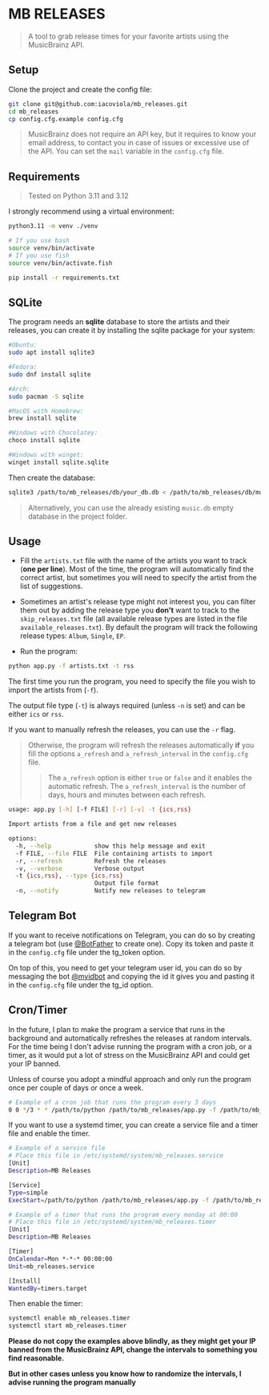 # MB RELEASES

> A tool to grab release times for your favorite artists using the MusicBrainz API.

## Setup

Clone the project and create the config file:

```bash
git clone git@github.com:iacoviola/mb_releases.git
cd mb_releases
cp config.cfg.example config.cfg
```

> MusicBrainz does not require an API key, but it requires to know your email address, to contact you in case of issues or excessive use of the API. You can set the `mail` variable in the `config.cfg` file.

## Requirements

> Tested on Python 3.11 and 3.12

I strongly recommend using a virtual environment:
```bash
python3.11 -m venv ./venv

# If you use bash
source venv/bin/activate
# If you use fish
source venv/bin/activate.fish

pip install -r requirements.txt 
```

## SQLite

The program needs an **sqlite** database to store the artists and their releases, you can create it by installing the sqlite package for your system:

```bash
#Ubuntu:
sudo apt install sqlite3

#Fedora:
sudo dnf install sqlite

#Arch:
sudo pacman -S sqlite

#MacOS with Homebrew:
brew install sqlite

#Windows with Chocolatey:
choco install sqlite

#Windows with winget:
winget install sqlite.sqlite
```

Then create the database:

```bash
sqlite3 /path/to/mb_releases/db/your_db.db < /path/to/mb_releases/db/music.sql
```

> Alternatively, you can use the already esisting `music.db` empty database in the project folder.

## Usage

- Fill the `artists.txt` file with the name of the artists you want to track (**one per line**). Most of the time, the program will automatically find the correct artist, but sometimes you will need to specify the artist from the list of suggestions.

- Sometimes an artist's release type might not interest you, you can filter them out by adding the release type you **don't** want to track to the `skip_releases.txt` file (all available release types are listed in the file `available_releases.txt`). By default the program will track the following release types: `Album`, `Single`, `EP`.
- Run the program:

```bash
python app.py -f artists.txt -t rss
```

The first time you run the program, you need to specify the file you wish to import the artists from (`-f`).

The output file type (`-t`) is always required (unless `-n` is set) and can be either `ics` or `rss`.

If you want to manually refresh the releases, you can use the `-r` flag.

>Otherwise, the program will refresh the releases automatically **if** you fill the options `a_refresh` and `a_refresh_interval` in the `config.cfg` file.
>>The `a_refresh` option is either `true` or `false` and it enables the automatic refresh.
The `a_refresh_interval` is the number of days, hours and minutes between each refresh.

```bash
usage: app.py [-h] [-f FILE] [-r] [-v] -t {ics,rss}

Import artists from a file and get new releases

options:
  -h, --help            show this help message and exit
  -f FILE, --file FILE  File containing artists to import
  -r, --refresh         Refresh the releases
  -v, --verbose         Verbose output
  -t {ics,rss}, --type {ics,rss}
                        Output file format
  -n, --notify          Notify new releases to telegram
```

## Telegram Bot

If you want to receive notifications on Telegram, you can do so by creating a telegram bot (use [@BotFather](https://t.me/botfather) to create one).
Copy its token and paste it in the `config.cfg` file under the tg_token option.

On top of this, you need to get your telegram user id, you can do so by messaging the bot [@myidbot](https://t.me/myidbot) and copying the id it gives you and pasting it in the `config.cfg` file under the tg_id option.

## Cron/Timer

In the future, I plan to make the program a service that runs in the background and automatically refreshes the releases at random intervals.
For the time being I don't advise running the program with a cron job, or a timer, as it would put a lot of stress on the MusicBrainz API and could get your IP banned.

Unless of course you adopt a mindful approach and only run the program once per couple of days or once a week.

```bash
# Example of a cron job that runs the program every 3 days
0 0 */3 * * /path/to/python /path/to/mb_releases/app.py -f /path/to/mb_releases/artists.txt -t rss
```

If you want to use a systemd timer, you can create a service file and a timer file and enable the timer.

```bash
# Example of a service file
# Place this file in /etc/systemd/system/mb_releases.service
[Unit]
Description=MB Releases

[Service]
Type=simple
ExecStart=/path/to/python /path/to/mb_releases/app.py -f /path/to/mb_releases/artists.txt -t rss
```

```bash
# Example of a timer that runs the program every monday at 00:00
# Place this file in /etc/systemd/system/mb_releases.timer
[Unit]
Description=MB Releases

[Timer]
OnCalendar=Mon *-*-* 00:00:00
Unit=mb_releases.service

[Install]
WantedBy=timers.target
```

Then enable the timer:

```bash
systemctl enable mb_releases.timer
systemctl start mb_releases.timer
```

**Please do not copy the examples above blindly, as they might get your IP banned from the MusicBrainz API, change the intervals to something you find reasonable.**

**But in other cases unless you know how to randomize the intervals, I advise running the program manually**
